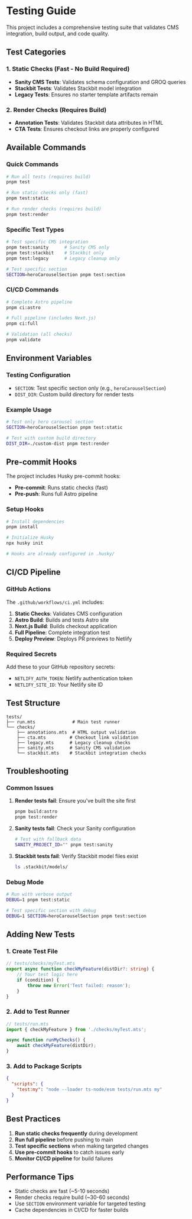 # Testing Guide

This project includes a comprehensive testing suite that validates CMS integration, build output, and code quality.

## Test Categories

### 1. **Static Checks** (Fast - No Build Required)
- **Sanity CMS Tests**: Validates schema configuration and GROQ queries
- **Stackbit Tests**: Validates Stackbit model integration
- **Legacy Tests**: Ensures no starter template artifacts remain

### 2. **Render Checks** (Requires Build)
- **Annotation Tests**: Validates Stackbit data attributes in HTML
- **CTA Tests**: Ensures checkout links are properly configured

## Available Commands

### Quick Commands
```bash
# Run all tests (requires build)
pnpm test

# Run static checks only (fast)
pnpm test:static

# Run render checks (requires build)
pnpm test:render
```

### Specific Test Types
```bash
# Test specific CMS integration
pnpm test:sanity      # Sanity CMS only
pnpm test:stackbit    # Stackbit only
pnpm test:legacy      # Legacy cleanup only

# Test specific section
SECTION=heroCarouselSection pnpm test:section
```

### CI/CD Commands
```bash
# Complete Astro pipeline
pnpm ci:astro

# Full pipeline (includes Next.js)
pnpm ci:full

# Validation (all checks)
pnpm validate
```

## Environment Variables

### Testing Configuration
- `SECTION`: Test specific section only (e.g., `heroCarouselSection`)
- `DIST_DIR`: Custom build directory for render tests

### Example Usage
```bash
# Test only hero carousel section
SECTION=heroCarouselSection pnpm test:static

# Test with custom build directory
DIST_DIR=./custom-dist pnpm test:render
```

## Pre-commit Hooks

The project includes Husky pre-commit hooks:

- **Pre-commit**: Runs static checks (fast)
- **Pre-push**: Runs full Astro pipeline

### Setup Hooks
```bash
# Install dependencies
pnpm install

# Initialize Husky
npx husky init

# Hooks are already configured in .husky/
```

## CI/CD Pipeline

### GitHub Actions
The `.github/workflows/ci.yml` includes:

1. **Static Checks**: Validates CMS configuration
2. **Astro Build**: Builds and tests Astro site
3. **Next.js Build**: Builds checkout application
4. **Full Pipeline**: Complete integration test
5. **Deploy Preview**: Deploys PR previews to Netlify

### Required Secrets
Add these to your GitHub repository secrets:

- `NETLIFY_AUTH_TOKEN`: Netlify authentication token
- `NETLIFY_SITE_ID`: Your Netlify site ID

## Test Structure

```
tests/
├── run.mts              # Main test runner
└── checks/
    ├── annotations.mts  # HTML output validation
    ├── cta.mts         # Checkout link validation
    ├── legacy.mts      # Legacy cleanup checks
    ├── sanity.mts      # Sanity CMS validation
    └── stackbit.mts    # Stackbit integration checks
```

## Troubleshooting

### Common Issues

1. **Render tests fail**: Ensure you've built the site first
   ```bash
   pnpm build:astro
   pnpm test:render
   ```

2. **Sanity tests fail**: Check your Sanity configuration
   ```bash
   # Test with fallback data
   SANITY_PROJECT_ID="" pnpm test:sanity
   ```

3. **Stackbit tests fail**: Verify Stackbit model files exist
   ```bash
   ls .stackbit/models/
   ```

### Debug Mode
```bash
# Run with verbose output
DEBUG=1 pnpm test:static

# Test specific section with debug
DEBUG=1 SECTION=heroCarouselSection pnpm test:section
```

## Adding New Tests

### 1. Create Test File
```typescript
// tests/checks/myTest.mts
export async function checkMyFeature(distDir?: string) {
    // Your test logic here
    if (condition) {
        throw new Error('Test failed: reason');
    }
}
```

### 2. Add to Test Runner
```typescript
// tests/run.mts
import { checkMyFeature } from './checks/myTest.mts';

async function runMyChecks() {
    await checkMyFeature(distDir);
}
```

### 3. Add to Package Scripts
```json
{
  "scripts": {
    "test:my": "node --loader ts-node/esm tests/run.mts my"
  }
}
```

## Best Practices

1. **Run static checks frequently** during development
2. **Run full pipeline** before pushing to main
3. **Test specific sections** when making targeted changes
4. **Use pre-commit hooks** to catch issues early
5. **Monitor CI/CD pipeline** for build failures

## Performance Tips

- Static checks are fast (~5-10 seconds)
- Render checks require build (~30-60 seconds)
- Use `SECTION` environment variable for targeted testing
- Cache dependencies in CI/CD for faster builds
